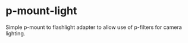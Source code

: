 # p-mount-light
Simple p-mount to flashlight adapter to allow use of p-filters for camera lighting.
